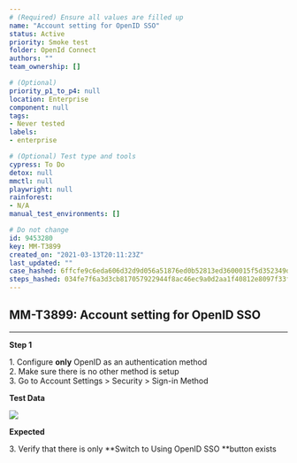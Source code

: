 ```yaml
---
# (Required) Ensure all values are filled up
name: "Account setting for OpenID SSO"
status: Active
priority: Smoke test
folder: OpenId Connect
authors: ""
team_ownership: []

# (Optional)
priority_p1_to_p4: null
location: Enterprise
component: null
tags: 
- Never tested
labels: 
- enterprise

# (Optional) Test type and tools
cypress: To Do
detox: null
mmctl: null
playwright: null
rainforest: 
- N/A
manual_test_environments: []

# Do not change
id: 9453280
key: MM-T3899
created_on: "2021-03-13T20:11:23Z"
last_updated: ""
case_hashed: 6ffcfe9c6eda606d32d9d056a51876ed0b52813ed3600015f5d352349d36745bf925d02beb86d431fd0cb455ae2b7b64
steps_hashed: 034fe7f6a3d3cb817057922944f8ac46ec9a0d2aa1f40812e8097f33f8504497007f68c1d57b36a2e97896f2c8dfd48b
---
```


<!-- (Auto-generated) Based on frontmatter's "key" and "name" -->

## MM-T3899: Account setting for OpenID SSO

---

**Step 1**

1\. Configure **only** OpenID as an authentication method\
2\. Make sure there is no other method is setup\
3\. Go to Account Settings > Security > Sign-in Method

**Test Data**

![](https://smartbear-tm4j-prod-us-west-2-attachment-rich-text.s3.us-west-2.amazonaws.com/embedded-f3277290f945470c4add5d21ef3dc7ca7b74388fc7152bfb6b99ae58c66a95a8-1615666256900-1615666256900.png)

**Expected**

3\. Verify that there is only \*\*Switch to Using OpenID SSO \*\*button exists
